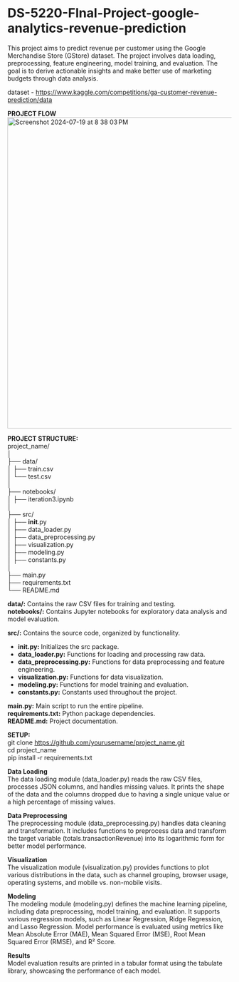 # DS-5220-FInal-Project-google-analytics-revenue-prediction

This project aims to predict revenue per customer using the Google Merchandise Store (GStore) dataset. The project involves data loading, preprocessing, feature engineering, model training, and evaluation. The goal is to derive actionable insights and make better use of marketing budgets through data analysis.

dataset - https://www.kaggle.com/competitions/ga-customer-revenue-prediction/data

<b>PROJECT FLOW</b>
<img width="698" alt="Screenshot 2024-07-19 at 8 38 03 PM" src="https://github.com/user-attachments/assets/e19b49ae-411b-4396-b414-68461aaab84b">


<b>PROJECT STRUCTURE:</b><br/> 
project_name/ <br/> 
│<br/> 
├── data/<br/> 
│   ├── train.csv<br/> 
│   └── test.csv<br/> 
│<br/> 
├── notebooks/<br/> 
│   ├──  iteration3.ipynb<br/> 
│<br/> 
├── src/<br/> 
│   ├── __init__.py<br/> 
│   ├── data_loader.py<br/> 
│   ├── data_preprocessing.py<br/> 
│   ├── visualization.py<br/> 
│   ├── modeling.py<br/> 
│   ├── constants.py<br/> 
│<br/> 
├── main.py<br/> 
├── requirements.txt<br/> 
└── README.md<br/> 

<b>data/:</b> Contains the raw CSV files for training and testing.<br/> 
<b>notebooks/:</b> Contains Jupyter notebooks for exploratory data analysis and model evaluation.

<b>src/:</b> Contains the source code, organized by functionality.<br/> 
- <b>__init__.py:</b> Initializes the src package.
- <b>data_loader.py:</b> Functions for loading and processing raw data.
- <b>data_preprocessing.py:</b> Functions for data preprocessing and feature engineering.
- <b>visualization.py:</b> Functions for data visualization.
- <b>modeling.py:</b> Functions for model training and evaluation.
- <b>constants.py:</b> Constants used throughout the project.

<b>main.py:</b> Main script to run the entire pipeline.<br/> 
<b>requirements.txt:</b> Python package dependencies.<br/> 
<b>README.md:</b> Project documentation.<br/> 


<b>SETUP:</b><br/>
git clone https://github.com/yourusername/project_name.git<br/>
cd project_name<br/>
pip install -r requirements.txt<br/>


<b>Data Loading</b><br/>
The data loading module (data_loader.py) reads the raw CSV files, processes JSON columns, and handles missing values. It prints the shape of the data and the columns dropped due to having a single unique value or a high percentage of missing values.

<b>Data Preprocessing</b><br/>
The preprocessing module (data_preprocessing.py) handles data cleaning and transformation. It includes functions to preprocess data and transform the target variable (totals.transactionRevenue) into its logarithmic form for better model performance.

<b>Visualization</b><br/>
The visualization module (visualization.py) provides functions to plot various distributions in the data, such as channel grouping, browser usage, operating systems, and mobile vs. non-mobile visits.

<b>Modeling</b><br/>
The modeling module (modeling.py) defines the machine learning pipeline, including data preprocessing, model training, and evaluation. It supports various regression models, such as Linear Regression, Ridge Regression, and Lasso Regression. Model performance is evaluated using metrics like Mean Absolute Error (MAE), Mean Squared Error (MSE), Root Mean Squared Error (RMSE), and R² Score.

<b>Results</b><br/>
Model evaluation results are printed in a tabular format using the tabulate library, showcasing the performance of each model.



